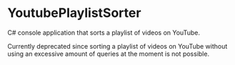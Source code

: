 # YoutubePlaylistSorter
C# console application that sorts a playlist of videos on YouTube.

Currently deprecated since sorting a playlist of videos on YouTube without using an excessive amount of queries at the moment is not possible.

